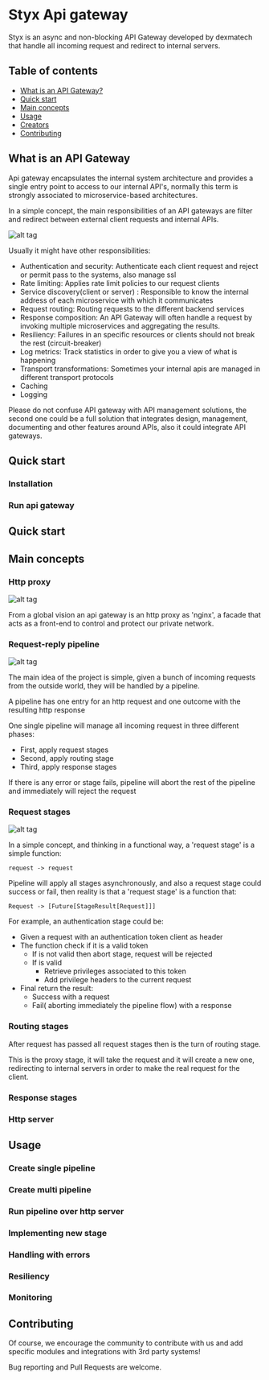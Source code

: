 # Styx Api gateway

Styx is an async and non-blocking API Gateway developed by dexmatech that handle all incoming request and redirect to internal servers.

## Table of contents


- [What is an API Gateway?](#what-is-an-api-gateway)
- [Quick start](#quick-start)
- [Main concepts](#main-concepts)
- [Usage](#usage)
- [Creators](#creators)
- [Contributing](#contributing)


## What is an API Gateway

Api gateway encapsulates the internal system architecture and provides a single entry point to access to our internal API's, normally this 
term is strongly associated to microservice-based architectures.

In a simple concept, the main responsibilities of an API gateways are filter and redirect between external client requests and internal 
APIs.

![alt tag](/misc/api-gateway.png)

Usually it might have other responsibilities:
 
 - Authentication and security: Authenticate each client request and reject or permit pass to the systems, also manage ssl
 - Rate limiting: Applies rate limit policies to our request clients  
 - Service discovery(client or server) : Responsible to know the internal address of each microservice with which it communicates
 - Request routing: Routing requests to the different backend services
 - Response composition: An API Gateway will often handle a request by invoking multiple microservices and aggregating the results.
 - Resiliency: Failures in an specific resources or clients should not break the rest (circuit-breaker)
 - Log metrics: Track statistics in order to give you a view of what is happening
 - Transport transformations: Sometimes your internal apis are managed in different transport protocols 
 - Caching
 - Logging
 
 Please do not confuse API gateway with API management solutions, the second one could be a full solution that integrates design, 
 management, documenting and other features around APIs, also it could integrate API gateways.
      
## Quick start
 
### Installation

### Run api gateway
 
## Quick start 

## Main concepts 

### Http proxy

![alt tag](/misc/reverse-proxy.png)

From a global vision an api gateway is an http proxy as 'nginx', a facade that acts as a front-end to control and protect our private 
network.

### Request-reply pipeline

![alt tag](/misc/request-reply-pipeline.png)

The main idea of the project is simple, given a bunch of incoming requests from the outside world, they will be handled 
by a pipeline.

A pipeline has one entry for an http request and one outcome with the resulting http response 

One single pipeline will manage all incoming request in three different phases:
- First, apply request stages
- Second, apply routing stage
- Third, apply response stages

If there is any error or stage fails, pipeline will abort the rest of the pipeline and immediately will reject the request

### Request stages

![alt tag](/misc/request-stage.png)

In a simple concept, and thinking in a functional way, a 'request stage' is a simple function: 

    request -> request
    
Pipeline will apply all stages asynchronously, and also a request stage could success or fail, then reality is that a 'request stage' is a 
function that:
 
    Request -> [Future[StageResult[Request]]]
    
For example, an authentication stage could be:

- Given a request with an authentication token client as header
- The function check if it is a valid token
    - If is not valid then abort stage, request will be rejected 
    - If is valid
        - Retrieve privileges associated to this token
        - Add privilege headers to the current request
- Final return the result:
    - Success with a request
    - Fail( aborting immediately the pipeline flow) with a response

### Routing stages

After request has passed all request stages then is the turn of routing stage.

This is the proxy stage, it will take the request and it will create a new one, redirecting to internal servers in order to 
make the real request for the client.

### Response stages

### Http server

## Usage

### Create single pipeline

### Create multi pipeline

### Run pipeline over http server

### Implementing new stage

### Handling with errors

### Resiliency

### Monitoring
 
## Contributing

Of course, we encourage the community to contribute with us and add specific modules and integrations with 3rd party systems!

Bug reporting and Pull Requests are welcome.






